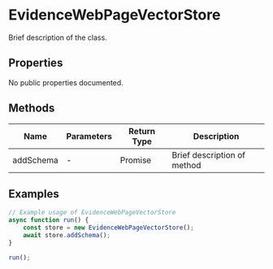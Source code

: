 # EvidenceWebPageVectorStore

Brief description of the class.

## Properties

No public properties documented.

## Methods

| Name       | Parameters        | Return Type | Description                 |
|------------|-------------------|-------------|-----------------------------|
| addSchema  | -                 | Promise<void> | Brief description of method |

## Examples

```typescript
// Example usage of EvidenceWebPageVectorStore
async function run() {
    const store = new EvidenceWebPageVectorStore();
    await store.addSchema();
}

run();
```